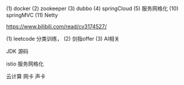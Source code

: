 ### 
(1) docker
(2) zookeeper
(3) dubbo
(4) springCloud
(5) 服务网格化
(10) springMVC
(11) Netty


https://www.bilibili.com/read/cv3174527/

(1) leetcode 分类训练，
(2) 剑指offer
(3) AI相关

JDK 源码

istio
服务网格化

云计算 
网卡 声卡




